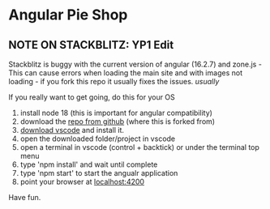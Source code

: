 # Angular Pie Shop

## NOTE ON STACKBLITZ: YP1 Edit

Stackblitz is buggy with the current version of angular (16.2.7) and zone.js - This can cause errors when loading the main site and with images not loading - if you fork this repo it usually fixes the issues. _usually_

If you really want to get going, do this for your OS

1. install node 18 (this is important for angular compatibility)
2. download the [repo from github](https://github.com/hamptonpaulk/angular-pie-shop) (where this is forked from)
3. [download vscode](https://code.visualstudio.com/download) and install it.
4. open the downloaded folder/project in vscode
5. open a terminal in vscode (control + backtick) or under the terminal top menu
6. type 'npm install' and wait until complete
7. type 'npm start' to start the angualr application
8. point your browser at [localhost:4200](http://localhost:4200)

Have fun.